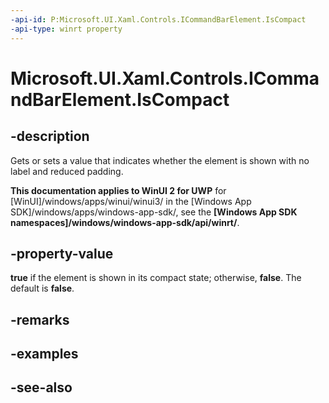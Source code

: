 ```yaml
---
-api-id: P:Microsoft.UI.Xaml.Controls.ICommandBarElement.IsCompact
-api-type: winrt property
---
```


<!-- Property syntax
public bool IsCompact { get;  set; }
-->

# Microsoft.UI.Xaml.Controls.ICommandBarElement.IsCompact

## -description

Gets or sets a value that indicates whether the element is shown with no label and reduced padding.

**This documentation applies to WinUI 2 for UWP** for [WinUI]/windows/apps/winui/winui3/ in the [Windows App SDK]/windows/apps/windows-app-sdk/, see the **[Windows App SDK namespaces]/windows/windows-app-sdk/api/winrt/**.

## -property-value

**true** if the element is shown in its compact state; otherwise, **false**. The default is **false**.

## -remarks

## -examples

## -see-also

